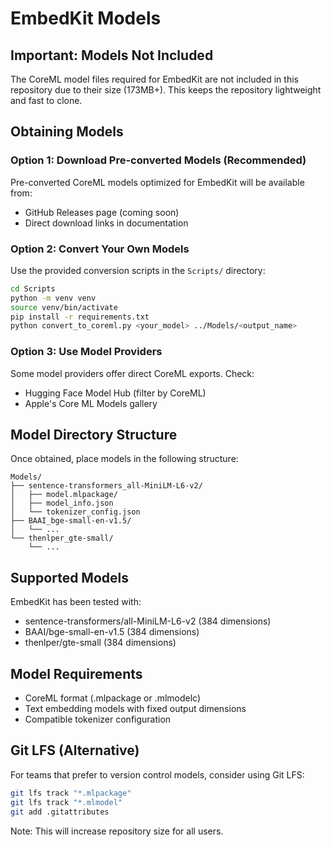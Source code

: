 # EmbedKit Models

## Important: Models Not Included

The CoreML model files required for EmbedKit are not included in this repository due to their size (173MB+). This keeps the repository lightweight and fast to clone.

## Obtaining Models

### Option 1: Download Pre-converted Models (Recommended)
Pre-converted CoreML models optimized for EmbedKit will be available from:
- GitHub Releases page (coming soon)
- Direct download links in documentation

### Option 2: Convert Your Own Models
Use the provided conversion scripts in the `Scripts/` directory:

```bash
cd Scripts
python -m venv venv
source venv/bin/activate
pip install -r requirements.txt
python convert_to_coreml.py <your_model> ../Models/<output_name>
```

### Option 3: Use Model Providers
Some model providers offer direct CoreML exports. Check:
- Hugging Face Model Hub (filter by CoreML)
- Apple's Core ML Models gallery

## Model Directory Structure

Once obtained, place models in the following structure:
```
Models/
├── sentence-transformers_all-MiniLM-L6-v2/
│   ├── model.mlpackage/
│   ├── model_info.json
│   └── tokenizer_config.json
├── BAAI_bge-small-en-v1.5/
│   └── ...
└── thenlper_gte-small/
    └── ...
```

## Supported Models

EmbedKit has been tested with:
- sentence-transformers/all-MiniLM-L6-v2 (384 dimensions)
- BAAI/bge-small-en-v1.5 (384 dimensions)
- thenlper/gte-small (384 dimensions)

## Model Requirements

- CoreML format (.mlpackage or .mlmodelc)
- Text embedding models with fixed output dimensions
- Compatible tokenizer configuration

## Git LFS (Alternative)

For teams that prefer to version control models, consider using Git LFS:
```bash
git lfs track "*.mlpackage"
git lfs track "*.mlmodel"
git add .gitattributes
```

Note: This will increase repository size for all users.